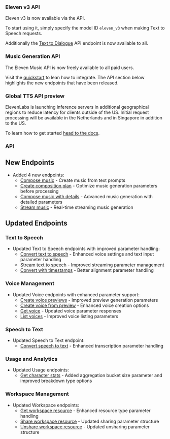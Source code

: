 ### Eleven v3 API

Eleven v3 is now available via the API.

To start using it, simply specify the model ID `eleven_v3` when making Text to Speech requests.

Additionally the [Text to Dialogue](/docs/cookbooks/text-to-dialogue) API endpoint is now available to all.

### Music Generation API

The Eleven Music API is now freely available to all paid users.

Visit the [quickstart](/docs/cookbooks/music/quickstart) to lean how to integrate. The API section below highlights the new endpoints that have been released.

### Global TTS API preview

ElevenLabs is launching inference servers in additional geographical regions to reduce latency for clients outside of the US. Initial request processing will be available in the Netherlands and in Singapore in addition to the US.

To learn how to get started [head to the docs](/docs/best-practices/latency-optimization#global-tts-api-preview).

### API

<Accordion title="View API changes">

## New Endpoints

- Added 4 new endpoints:
  - [Compose music](/docs/api-reference/music/compose) - Create music from text prompts
  - [Create composition plan](/docs/api-reference/music/create-composition-plan) - Optimize music generation parameters before processing
  - [Compose music with details](/docs/api-reference/music/compose-detailed) - Advanced music generation with detailed parameters
  - [Stream music](/docs/api-reference/music/stream) - Real-time streaming music generation

## Updated Endpoints

### Text to Speech

- Updated Text to Speech endpoints with improved parameter handling:
  - [Convert text to speech](/docs/api-reference/text-to-speech/convert) - Enhanced voice settings and text input parameter handling
  - [Stream text to speech](/docs/api-reference/text-to-speech/convert-as-stream) - Improved streaming parameter management
  - [Convert with timestamps](/docs/api-reference/text-to-speech/convert-with-timestamps) - Better alignment parameter handling

### Voice Management

- Updated Voice endpoints with enhanced parameter support:
  - [Create voice previews](/docs/api-reference/legacy/voices/create-previews) - Improved preview generation parameters
  - [Create voice from preview](/docs/api-reference/text-to-voice/create) - Enhanced voice creation options
  - [Get voice](/docs/api-reference/voices/get) - Updated voice parameter responses
  - [List voices](/docs/api-reference/voices/search) - Improved voice listing parameters

### Speech to Text

- Updated Speech to Text endpoint:
  - [Convert speech to text](/docs/api-reference/speech-to-text/convert) - Enhanced transcription parameter handling

### Usage and Analytics

- Updated Usage endpoints:
  - [Get character stats](/docs/api-reference/usage/get) - Added aggregation bucket size parameter and improved breakdown type options

### Workspace Management

- Updated Workspace endpoints:
  - [Get workspace resource](/docs/api-reference/workspace/get-resource) - Enhanced resource type parameter handling
  - [Share workspace resource](/docs/api-reference/workspace/share-workspace-resource) - Updated sharing parameter structure
  - [Unshare workspace resource](/docs/api-reference/workspace/unshare-workspace-resource) - Updated unsharing parameter structure

</Accordion>
